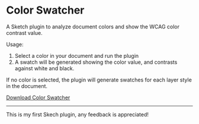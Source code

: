 # Color Swatcher

A Sketch plugin to analyze document colors and show the WCAG color contrast value. 

Usage:
1. Select a color in your document and run the plugin
2. A swatch will be generated showing the color value, and contrasts against white and black.

If no color is selected, the plugin will generate swatches for each layer style in the document. 

[Download Color Swatcher](https://github.com/akiersky/color-swatcher/blob/master/color-swatcher.sketchplugin.zip)

---
This is my first Skech plugin, any feedback is appreciated!
